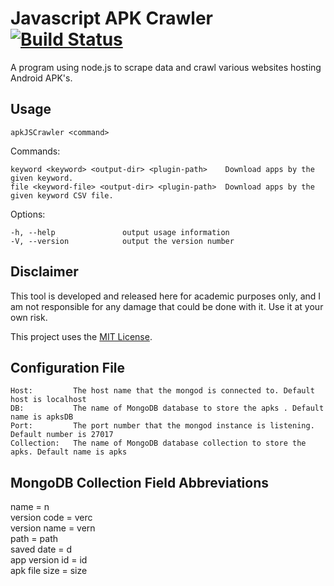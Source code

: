 # Javascript APK Crawler [![Build Status](https://travis-ci.org/jacksonchen/apkJSCrawler.svg?branch=master)](https://travis-ci.org/jacksonchen/apkJSCrawler)

A program using node.js to scrape data and crawl various websites hosting Android APK's.

## Usage

`apkJSCrawler <command>`


  Commands:

    keyword <keyword> <output-dir> <plugin-path>    Download apps by the given keyword.
    file <keyword-file> <output-dir> <plugin-path>  Download apps by the given keyword CSV file.

  Options:

    -h, --help               output usage information
    -V, --version            output the version number

## Disclaimer

This tool is developed and released here for academic purposes only, and I am not responsible for any damage that could be done with it. Use it at your own risk.

This project uses the [MIT License](https://github.com/jacksonchen/apkJSCrawler/blob/master/LICENSE.md).

## Configuration File

    Host:         The host name that the mongod is connected to. Default host is localhost
    DB:           The name of MongoDB database to store the apks . Default name is apksDB
    Port:         The port number that the mongod instance is listening. Default number is 27017
    Collection:   The name of MongoDB database collection to store the apks. Default name is apks

## MongoDB Collection Field Abbreviations

name = n
<br>
version code = verc
<br>
version name = vern
<br>
path = path
<br>
saved date = d
<br>
app version id = id
<br>
apk file size = size
